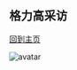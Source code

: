## 格力高采访
[回到主页](https://boheme130.github.io/Fiction.git.io/)

![avatar](https://ibb.co/N6RHmX9)
<br>
<br>

